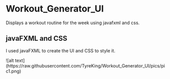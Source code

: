 # Workout_Generator_UI
Displays a workout routine for the week using javafxml and css.
<h2>javaFXML and CSS </h2>
<p>I used javaFXML to create the UI and CSS to style it.</p>
![alt text](https://raw.githubusercontent.com/TyreKing/Workout_Generator_UI/pics/pic1.png)
